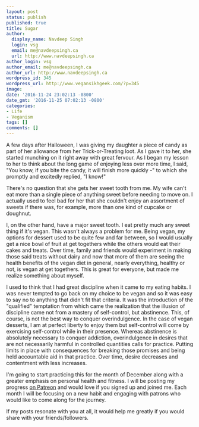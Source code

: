 ```yaml
---
layout: post
status: publish
published: true
title: Sugar
author:
  display_name: Navdeep Singh
  login: vsg
  email: me@navdeepsingh.ca
  url: http://www.navdeepsingh.ca
author_login: vsg
author_email: me@navdeepsingh.ca
author_url: http://www.navdeepsingh.ca
wordpress_id: 345
wordpress_url: http://www.vegansikhgeek.com/?p=345
image: 
date: '2016-11-24 23:02:13 -0800'
date_gmt: '2016-11-25 07:02:13 -0800'
categories:
- Life
- Veganism
tags: []
comments: []
---
```

<p>A few days after Halloween, I was giving my daughter a piece of candy as part of her allowance from her Trick-or-Treating loot. As I gave it to her, she started munching on it right away with great fervour. As I began my lesson to her to think about the long game of enjoying less over more time, I said, "You know, if you bite the candy, it will finish more quickly -" to which she promptly and excitedly replied, "I know!"</p>
<p>There's no question that she gets her sweet tooth from me. My wife can't eat more than a single piece of anything sweet before needing to move on. I actually used to feel bad for her that she couldn't enjoy an assortment of sweets if there was, for example, more than one kind of cupcake or doughnut.</p>
<p>I, on the other hand, have a major sweet tooth. I eat pretty much any sweet thing if it's vegan. This wasn't always a problem for me. Being vegan, my options for dessert used to be quite few and far between, so I would usually get a nice bowl of fruit at get togethers while the others would eat their cakes and treats. Over time, family and friends would experiment in making those said treats without dairy and now that more of them are seeing the health benefits of the vegan diet in general, nearly everything, healthy or not, is vegan at get togethers. This is great for everyone, but made me realize something about myself.</p>
<p>I used to think that I had great discipline when it came to my eating habits. I was never tempted to go back on my choice to be vegan and so it was easy to say no to anything that didn't fit that criteria. It was the introduction of the "qualified" temptation from which came the realization that the illusion of discipline came not from a mastery of self-control, but abstinence. This, of course, is not the best way to conquer overindulgence. In the case of vegan desserts, I am at perfect liberty to enjoy them but self-control will come by exercising self-control while in their presence. Whereas abstinence is absolutely necessary to conquer addiction, overindulgence in desires that are not necessarily harmful in controlled quantities calls for practice. Putting limits in place with consequences for breaking those promises and being held accountable aid in that practice. Over time, desire decreases and contentment with less increases.</p>
<p>I'm going to start practicing this for the month of December along with a greater emphasis on personal health and fitness. I will be posting my progress <a href="https://www.patreon.com/vegansikhgeek" target="_blank">on Patreon</a> and would love if you signed up and joined me. Each month I will be focusing on a new habit and engaging with patrons who would like to come along for the journey.</p>
<p>If my posts resonate with you at all, it would help me greatly if you would share with your friends/followers.</p>
